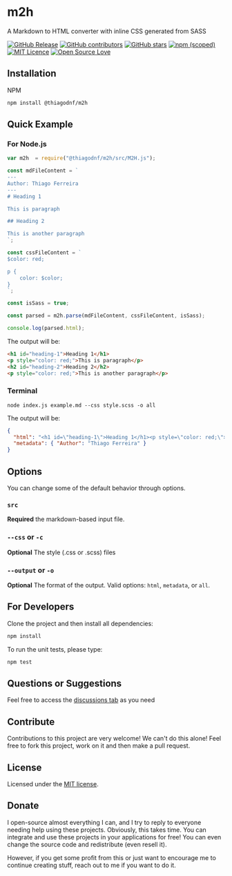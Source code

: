 # m2h

A Markdown to HTML converter with inline CSS generated from SASS

[![GitHub Release](https://img.shields.io/github/release/thiagodnf/m2h.svg)](https://github.com/thiagodnf/m2h/releases/latest)
[![GitHub contributors](https://img.shields.io/github/contributors/thiagodnf/m2h.svg)](https://github.com/thiagodnf/m2h/graphs/contributors)
[![GitHub stars](https://img.shields.io/github/stars/thiagodnf/m2h.svg)](https://github.com/thiagodnf/m2h)
[![npm (scoped)](https://img.shields.io/npm/v/@thiagodnf/m2h)](https://www.npmjs.com/package/@thiagodnf/m2h)
[![MIT Licence](https://badges.frapsoft.com/os/mit/mit.svg?v=103)](https://opensource.org/licenses/mit-license.php)
[![Open Source Love](https://badges.frapsoft.com/os/v1/open-source.svg?v=103)](https://github.com/ellerbrock/open-source-badges/)

## Installation

NPM

```bash
npm install @thiagodnf/m2h
```


## Quick Example

###  For Node.js

```js
var m2h  = require("@thiagodnf/m2h/src/M2H.js");

const mdFileContent = `
---
Author: Thiago Ferreira
---
# Heading 1

This is paragraph

## Heading 2

This is another paragraph
`;

const cssFileContent = `
$color: red;

p {
    color: $color;
}
`;

const isSass = true;

const parsed = m2h.parse(mdFileContent, cssFileContent, isSass);

console.log(parsed.html);

```
The output will be:

```html
<h1 id="heading-1">Heading 1</h1>
<p style="color: red;">This is paragraph</p>
<h2 id="heading-2">Heading 2</h2>
<p style="color: red;">This is another paragraph</p>
```

### Terminal

```shell
node index.js example.md --css style.scss -o all
```

The output will be:

```json
{
  "html": "<h1 id=\"heading-1\">Heading 1</h1><p style=\"color: red;\">This is paragraph</p><h2 id=\"heading-2\">Heading 2</h2><p style=\"color: red;\">This is another paragraph</p>",
  "metadata": { "Author": "Thiago Ferreira" }
}
```

## Options

You can change some of the default behavior through options.

### `src`

**Required** the markdown-based input file.

### `--css` or `-c`

**Optional** The style (.css or .scss) files

### `--output` or `-o`

**Optional** The format of the output. Valid options: `html`, `metadata`, or `all`.



## For Developers

Clone the project and then install all dependencies:

```bash
npm install
```

To run the unit tests, please type:

```bash
npm test
```

## Questions or Suggestions

Feel free to access the <a href="../../discussions">discussions tab</a> as you need

## Contribute

Contributions to this project are very welcome! We can't do this alone! Feel free to fork this project, work on it and then make a pull request.

## License

Licensed under the [MIT license](LICENSE).

## Donate

I open-source almost everything I can, and I try to reply to everyone needing help using these projects. Obviously, this takes time. You can integrate and use these projects in your applications for free! You can even change the source code and redistribute (even resell it).

However, if you get some profit from this or just want to encourage me to continue creating stuff, reach out to me if you want to do it.
